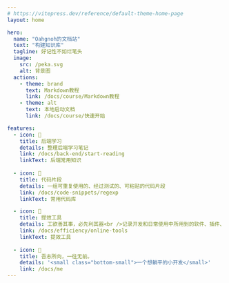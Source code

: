 ```yaml
---
# https://vitepress.dev/reference/default-theme-home-page
layout: home

hero:
  name: "Oahgnoh的文档站"
  text: "构建知识库"
  tagline: 好记性不如烂笔头
  image:
    src: /peka.svg
    alt: 背景图
  actions:
    - theme: brand
      text: Markdown教程
      link: /docs/course/Markdown教程
    - theme: alt
      text: 本地启动文档
      link: /docs/course/快速开始

features:
  - icon: 🐼
    title: 后端学习
    details: 整理后端学习笔记
    link: /docs/back-end/start-reading
    linkText: 后端常用知识
  
  - icon: 🍉
    title: 代码片段
    details: 一组可重复使用的、经过测试的、可粘贴的代码片段
    link: /docs/code-snippets/regexp
    linkText: 常用代码库

  - icon: 🥑
    title: 提效工具
    details: 工欲善其事，必先利其器<br />记录开发和日常使用中所用到的软件、插件、扩展等
    link: /docs/efficiency/online-tools
    linkText: 提效工具
    
  - icon: 💯
    title: 吾志所向，一往无前。
    details: '<small class="bottom-small">一个想躺平的小开发</small>'
    link: /docs/me
---
```



